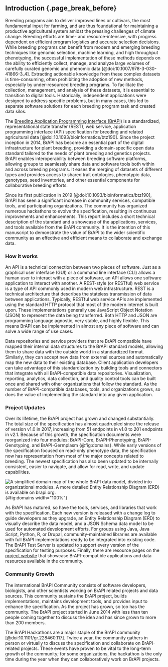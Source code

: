 ## Introduction {.page_break_before}

Breeding programs aim to deliver improved lines or cultivars, the most fundamental input for farming, and are thus foundational for maintaining a productive agricultural system amidst the pressing challenges of climate change. Breeding efforts are time- and resource-intensive, with progress dependent on efficient program logistics and accurate selection decisions. While breeding programs can benefit from modern and emerging breeding techniques like genomic selection, machine learning, and high throughput phenotyping, the successful implementation of these methods depends on the ability to efficiently collect, manage, and analyze large volumes of carefully curated genomic and phenomic data [@doi:10.1007/978-3-030-41866-3_4]. Extracting actionable knowledge from these complex datasets is time-consuming, often prohibiting the adoption of new methods, especially by under-resourced breeding programs. To facilitate the collection, management, and analysis of these datasets, it is essential to transition to digital tools. Historically, independent applications were designed to address specific problems, but in many cases, this led to separate software solutions for each breeding program task and created data silos.

The [Breeding Application Programming Interface (BrAPI)](https://brapi.org) is a standardized, representational state transfer (REST), web service, application programming interface (API) specification for breeding and related agricultural data [@doi:10.1093/bioinformatics/btz190]. Since the project inception in 2014, BrAPI has become an essential part of the digital infrastructure for plant breeding, providing a domain-specific open data standard tailored to the needs of plant breeding and genetics projects. BrAPI enables interoperability between breeding software platforms, allowing groups to seamlessly share data and software tools both within and across breeding programs. It eases the merging of datasets of different types and provides access to shared trait ontologies, phenotypic data, genotypes, seed inventories, and other essential components for collaborative breeding efforts. 

Since its first publication in 2019 [@doi:10.1093/bioinformatics/btz190], BrAPI has seen a significant increase in community services, compatible tools, and participating organizations. The community has organized numerous hackathons to evolve the specification, resulting in continuous improvements and enhancements. This report includes a short technical description of the standard and a showcase of the applications, services, and tools available from the BrAPI community. It is the intention of this manuscript to demonstrate the value of BrAPI to the wider scientific community as an effective and efficient means to collaborate and exchange data.

### How it works

An API is a technical connection between two pieces of software. Just as a graphical user interface (GUI) or a command line interface (CLI) allows a human user to interact with a piece of software, an API allows one software application to interact with another. A REST-style (or RESTful) web service is a type of API commonly used in modern web infrastructure. REST is a technical architecture that describes the stateless transmission of data between applications. Typically, RESTful web service APIs are implemented using the standard HTTP protocol that most of the modern internet is built upon. These implementations generally use JavaScript Object Notation (JSON) to represent the data being transferred. Both HTTP and JSON are programming language agnostic, very stable, and highly flexible. This means BrAPI can be implemented in almost any piece of software and can solve a wide range of use cases.

Data repositories and service providers that are BrAPI compatible have mapped their internal data structures to the BrAPI standard models, allowing them to share data with the outside world in a standardized format. Similarly, they can accept new data from external sources and automatically map the new data to their existing database. Client application developers can take advantage of this standardization by building tools and connectors that integrate with all BrAPI-compatible data repositories. Visualization, reporting, analytics, data collection, and quality control tools can be built once and shared with other organizations that follow the standard. As the number of BrAPI-compatible databases, tools, and organizations grows, so does the value of implementing the standard into any given application.

### Project Updates

Over its lifetime, the BrAPI project has grown and changed substantially. The total size of the specification has almost quadrupled since the release of version v1.0 in 2017, increasing from 51 endpoints in v1.0 to 201 endpoints in v2.1. Because of this growth, the specification documents were reorganized into four modules: BrAPI-Core, BrAPI-Phenotyping, BrAPI-Genotyping, and BrAPI-Germplasm {@fig:domains}. While early versions of the specification focused on read-only phenotype data, the specification now has representation from most of the major concepts related to breeding. The newest specification has also been updated to be internally consistent, easier to navigate, and allow for read, write, and update capabilities.

![A simplified domain map of the whole BrAPI data model, divided into organizational modules. A more detailed Entity Relationship Diagram (ERD) is available on brapi.org.](images/BrAPI_Domains_v2-1_vertical.png){#fig:domains width="100%"}

As BrAPI has matured, so have the tools, services, and libraries that work with the specification. Each new version is released with a change log to guide developers as they upgrade, an Entity Relationship Diagram (ERD) to visually describe the data model, and a JSON Schema data model to be used for automated development efforts. For groups using Java, Java Script, Python, R, or Drupal, community-maintained libraries are available with full BrAPI implementations ready to be integrated into existing code. The BrAPI Test Server is updated to support every version of the specification for testing purposes. Finally, there are resource pages on the [project website](brapi.org) that showcase BrAPI-compatible applications and data resources available in the community.

### Community Growth

The international BrAPI Community consists of software developers, biologists, and other scientists working on BrAPI related projects and data sources. This community sustains the BrAPI project, builds implementations, maintains development tools, and provides input to enhance the specification. As the project has grown, so too has the community. The BrAPI project started in June 2014 with less than ten people coming together to discuss the idea and has since grown to more than 200 members.

The BrAPI Hackathons are a major staple of the BrAPI community [@doi:10.1101/gr.228460.117]. Twice a year, the community gathers in person or virtually to discuss the specification and collaborate on BrAPI-related projects. These events have proven to be vital to the long-term growth of the community; for some organizations, the hackathon is the only time during the year when they can collaboratively work on BrAPI projects. 
